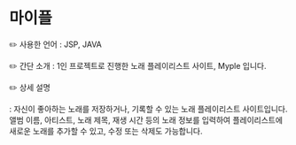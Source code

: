 # 마이플

✏️ 사용한 언어 : JSP, JAVA

✏️ 간단 소개 : 1인 프로젝트로 진행한 노래 플레이리스트 사이트, Myple 입니다.

✏️ 상세 설명
  
  : 자신이 좋아하는 노래를 저장하거나,  기록할 수 있는 노래 플레이리스트 사이트입니다. 
  앨범 이름, 아티스트, 노래 제목, 재생 시간 등의 노래 정보를 입력하여 
  플레이리스트에 새로운 노래를 추가할 수 있고, 수정 또는 삭제도 가능합니다.
